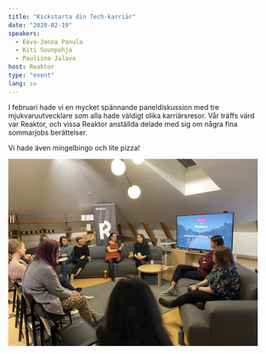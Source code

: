 ```yaml
---
title: "Kickstarta din Tech-karriär"
date: "2020-02-19"
speakers:
  - Eeva-Jonna Panula
  - Kiti Suunpohja
  - Pauliina Jalava
host: Reaktor
type: "event"
lang: sv
---
```


I februari hade vi en mycket spännande paneldiskussion med tre mjukvaruutvecklare som alla hade väldigt olika karriärsresor. Vår träffs värd var Reaktor, och vissa Reaktor anställda delade med sig om några fina sommarjobs berättelser.

Vi hade även mingelbingo och lite pizza!

![Paneldeltagarna har en diskussion.](careerpanel.jpg)
